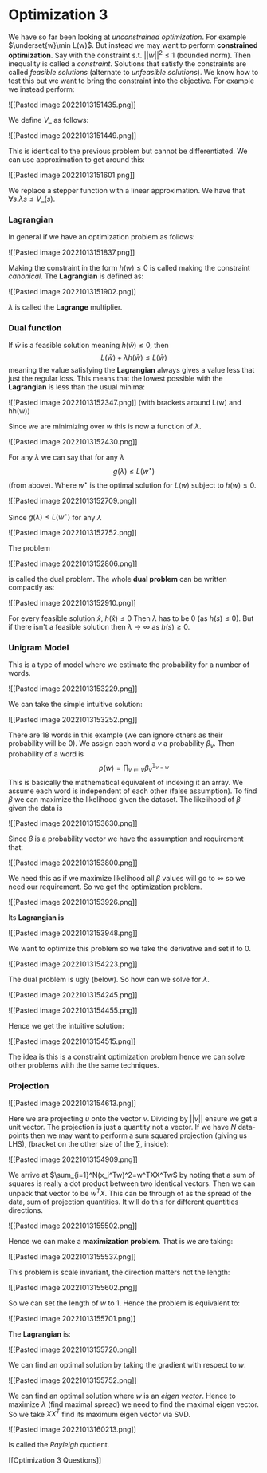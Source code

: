 # Optimization 3
We have so far been looking at *unconstrained optimization*. For example $\underset{w}\min L(w)$. But instead we may want to perform **constrained optimization**. Say with the constraint $\text{s.t. }||w||^2\le 1$ (bounded norm). Then inequality is called a *constraint*. Solutions that satisfy the constraints are called *feasible solutions* (alternate to *unfeasible solutions*). We know how to test this but we want to bring the constraint into the objective. For example we instead perform:

![[Pasted image 20221013151435.png]]

We define $V\_$ as follows:

![[Pasted image 20221013151449.png]]

This is identical to the previous problem but cannot be differentiated. We can use approximation to get around this:

![[Pasted image 20221013151601.png]]

We replace a stepper function with a linear approximation. We have that $\forall s. \lambda s\le V\_(s)$.

### Lagrangian
In general if we have an optimization problem as follows:

![[Pasted image 20221013151837.png]]

Making the constraint in the form $h(w)\le 0$ is called making the constraint *canonical*. The **Lagrangian** is defined as:

![[Pasted image 20221013151902.png]]

$\lambda$ is called the **Lagrange** multiplier.

### Dual function
If $\bar w$ is a feasible solution meaning $h(\hat w)\le 0$, then $$L(\bar w)+\lambda h(\bar w)\le L(\bar w)$$meaning the value satisfying the **Lagrangian** always gives a value less that just the regular loss. This means that the lowest possible with the **Lagrangian** is less than the usual minima:

![[Pasted image 20221013152347.png]]
(with brackets around L(w) and hh(w))

Since we are minimizing over $w$ this is now a function of $\lambda$.

![[Pasted image 20221013152430.png]]

For any $\lambda$ we can say that for any $\lambda$ $$g(\lambda)\le L(w^\star)$$(from above). Where $w^\star$ is the optimal solution for $L(w)$ subject to $h(w)\le 0$.

![[Pasted image 20221013152709.png]]

Since $g(\lambda)\le L(w^\star)$ for any $\lambda$ 

![[Pasted image 20221013152752.png]]

The problem

![[Pasted image 20221013152806.png]]

is called the dual problem. The whole **dual problem** can be written compactly as:

![[Pasted image 20221013152910.png]]

For every feasible solution $\hat x$, $h(\hat x)\le0$  Then $\lambda$ has to be 0 (as $h(s)\le0$). But if there isn't a feasible solution then $\lambda\to\infty$ as $h(s)\ge 0$.

### Unigram Model
This is a type of model where we estimate the probability for a number of words.

![[Pasted image 20221013153229.png]]

We can take the simple intuitive solution:

![[Pasted image 20221013153252.png]]

There are 18 words in this example (we can ignore others as their probability will be 0). We assign each word a $v$ a probability $\beta_v$. Then probability of a word is $$p(w)=\prod_{v\in V}\beta_v^{\mathbb 1_{v=w}}$$ This is basically the mathematical equivalent of indexing it an array. We assume each word is independent of each other (false assumption). To find $\beta$ we can maximize the likelihood given the dataset. The likelihood of $\beta$ given the data is 

![[Pasted image 20221013153630.png]]

Since $\beta$ is a probability vector we have the assumption and requirement that:

![[Pasted image 20221013153800.png]]

We need this as if we maximize likelihood all $\beta$ values will go to $\infty$ so we need our requirement. So we get the optimization problem.

![[Pasted image 20221013153926.png]]

Its **Lagrangian is**

![[Pasted image 20221013153948.png]]

We want to optimize this problem so we take the derivative and set it to 0.

![[Pasted image 20221013154223.png]]

The dual problem is ugly (below). So how can we solve for $\lambda$.

![[Pasted image 20221013154245.png]]

![[Pasted image 20221013154455.png]]

Hence we get the intuitive solution:

![[Pasted image 20221013154515.png]]

The idea is this is a constraint optimization problem hence we can solve other problems with the the same techniques.

### Projection
![[Pasted image 20221013154613.png]]

Here we are projecting $u$ onto the vector $v$. Dividing by $||v||$ ensure we get a unit vector. The projection is just a quantity not a vector. If we have $N$ data-points then we may want to perform a sum squared projection (giving us LHS), (bracket on the other size of the $\sum$, inside):

![[Pasted image 20221013154909.png]]

We arrive at $\sum_{i=1}^N(x_i^Tw)^2=w^TXX^Tw$ by noting that a sum of squares is really a dot product between two identical vectors. Then we can unpack that vector to be $w^TX$. This can be through of as the spread of the data, sum of projection quantities. It will do this for different quantities directions.

![[Pasted image 20221013155502.png]]

Hence we can make a **maximization problem**. That is we are taking:

![[Pasted image 20221013155537.png]]

This problem is scale invariant, the direction matters not the length:

![[Pasted image 20221013155602.png]]

So we can set the length of $w$ to 1. Hence the problem is equivalent to:

![[Pasted image 20221013155701.png]]

The **Lagrangian** is:

![[Pasted image 20221013155720.png]]

We can find an optimal solution by taking the gradient with respect to $w$:

![[Pasted image 20221013155752.png]]

We can find an optimal solution where $w$ is an *eigen vector*. Hence to maximize $\lambda$ (find maximal spread) we need to find the maximal eigen vector. So we take $XX^T$ find its maximum eigen vector via SVD.

![[Pasted image 20221013160213.png]]

Is called the *Rayleigh* quotient.

[[Optimization 3 Questions]]

